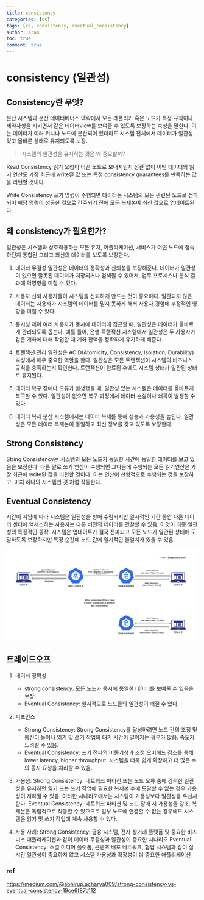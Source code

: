 ```yaml
---
title: consistency
categories: [cs]
tags: [cs, consistency, eventual_consistency]
author: aram
toc: true
comment: true
---
```

# consistency (일관성)

## Consistency란 무엇?
분산 시스템과 분산 데이터베이스 맥락에서 모든 레플리카 혹은 노드가 특정 규칙이나 제약사항을 지키면서 같은 데이터view를 보여줄 수 있도록 보장하는 속성을 말한다. 
이는 데이터가 여러 위치나 노드에 분산되어 있더라도 시스템 전체에서 데이터가 일관성 있고 올바른 상태로 유지되도록 보장.

> 시스템의 일관성을 유지하는 것은 왜 중요할까?

Read Consistency
읽기 요청이 어떤 노드로 보내지던지 상관 없이 어떤 데이터의 읽기 연산도 가장 최근에 write된 값 또는 특정 consistency guarantees를 만족하는 값을 리턴할 것이다. 

Write Consistency
쓰기 명령이 수행되면 데이터는 시스템의 모든 관련된 노드로 전파되어 해당 명령이 성공한 것으로 간주되기 전에 모든 복제본이 최신 값으로 업데이트된다.

## 왜 consistency가 필요한가?
일관성은 시스템과 상호작용하는 모든 유저, 어플리케이션, 서비스가 어떤 노드에 접속하던지 통합된 그리고 최신의 데이터를 보도록 보장한다. 

1. 데이터 무결성
일관성은 데이터의 정확성과 신뢰성을 보장해준다. 데이터가 일관성이 없으면 잘못된 데이터가 저장되거나 검색될 수 있어서, 업무 프로세스나 분석 결과에 악영향을 미칠 수 있다.

2. 사용자 신뢰
사용자들이 시스템을 신뢰하게 만드는 것이 중요하다. 일관되지 않은 데이터는 사용자가 시스템의 데이터를 믿지 못하게 해서 사용자 경험에 부정적인 영향을 미칠 수 있다.

3. 동시성 제어
여러 사용자가 동시에 데이터에 접근할 때, 일관성은 데이터가 올바르게 관리되도록 돕는다. 예를 들어, 은행 트랜잭션 시스템에서 일관성은 두 사용자가 같은 계좌에 대해 작업할 때 계좌 잔액을 정확하게 유지하게 해준다.

4. 트랜잭션 관리
일관성은 ACID(Atomicity, Consistency, Isolation, Durability) 속성에서 매우 중요한 역할을 한다. 일관성은 모든 트랜잭션이 시스템의 비즈니스 규칙을 충족하는지 확인한다. 트랜잭션이 완료된 후에도 시스템 상태가 일관된 상태로 유지된다.

5. 데이터 복구
장애나 오류가 발생했을 때, 일관성 있는 시스템은 데이터를 올바르게 복구할 수 있다. 일관성이 없으면 복구 과정에서 데이터 손실이나 왜곡이 발생할 수 있다.

6. 데이터 복제
분산 시스템에서는 데이터 복제를 통해 성능과 가용성을 높인다. 일관성은 모든 데이터 복제본이 동일하고 최신 정보를 갖고 있도록 보장한다.


## Strong Consistency
String Consistency는 시스템의 모든 노드가 동일한 시간에 동일한 데이터를 보고 있음을 보장한다. 다른 말로 쓰기 연산이 수행되면 그다음에 수행되는 모든 읽기연산은 가장 최근에 write된 값을 리턴할 것이다. 이는 연산이 선형적으로 수행되는 것을 보장하고, 마치 하나의 시스템인 것 처럼 작동한다. 


## Eventual Consistency
시간이 지남에 따라 시스템은 일관성을 향해 수렴되지만 일시적인 기간 동안 다른 데이터 센터에 액세스하는 사용자는 다른 버전의 데이터를 관찰할 수 있음. 이것이 최종 일관성의 특징적인 동작. 시스템은 업데이트가 결국 전파되고 모든 노드가 일관된 상태에 도달하도록 보장하지만 특정 순간에 노드 간에 일시적인 불일치가 있을 수 있음.

![alt text](/assets/img/consistency_image.png)

## 트레이드오프
1. 데이터 정확성
   - strong consistency: 모든 노드가 동시에 동일한 데이터를 보여줄 수 있음을 보장.
   - Eventual Consistency: 일시적으로 노드들의 일관성이 깨질 수 있다. 

2. 퍼포먼스
   - Strong Consistency: Strong Consistency를 달성하려면 노드 간의 조정 및 통신이 늘어나 읽기 및 쓰기 작업의 대기 시간이 길어지는 경우가 많음. 속도가 느려질 수 있음.
   - Eventual Consistency: 쓰기 전파의 비동기성과 조정 오버헤드 감소를 통해 lower latency, higher throughput. 시스템을 더욱 쉽게 확장하고 더 많은 수의 동시 요청을 처리할 수 있음.

3. 가용성: 
Strong Consistency: 네트워크 파티션 또는 노드 오류 중에 강력한 일관성을 유지하면 읽기 또는 쓰기 작업에 필요한 복제본 수에 도달할 수 없는 경우 가용성이 저하될 수 있음. 이러한 시나리오에서는 시스템이 가용성보다 일관성을 우선시한다.
Eventual Consistency: 네트워크 파티션 및 노드 장애 시 가용성을 강조. 복제본은 독립적으로 작동할 수 있으므로 일부 노드에 연결할 수 없는 경우에도 시스템은 읽기 및 쓰기 작업에 계속 사용할 수 있다.

5. 사용 사례: 
Strong Consistency: 금융 시스템, 전자 상거래 플랫폼 및 중요한 비즈니스 애플리케이션과 같이 데이터 무결성과 일관성이 중요한 시나리오
Eventual Consistency: 소셜 미디어 플랫폼, 콘텐츠 배포 네트워크, 협업 시스템과 같이 실시간 일관성이 중요하지 않고 시스템 가용성과 확장성이 더 중요한 애플리케이션


### ref
https://medium.com/@abhirup.acharya009/strong-consistency-vs-eventual-consistency-19ce6f87c112
